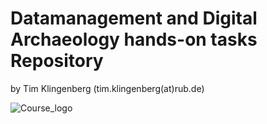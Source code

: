 # Datamanagement and Digital Archaeology hands-on tasks Repository

by Tim Klingenberg (tim.klingenberg(at)rub.de)

![Course_logo](https://andros-spica.github.io/rub-archwiss_040468-data-management/assets/images/Default_Research_data_and_digital_archaeology_uncover_a_world_2_961a18f6-54d2-4ade-b16e-c6348b3f60e6_0.png)
